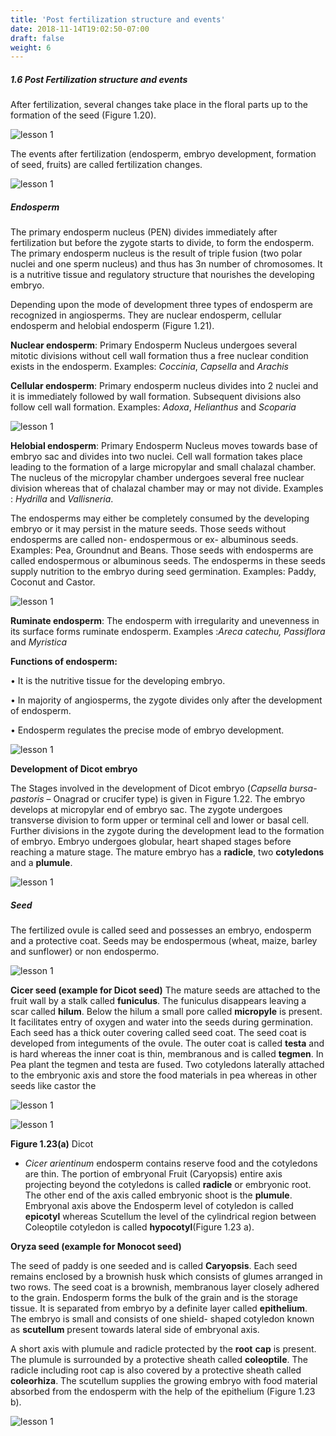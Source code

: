 ```yaml
---
title: 'Post fertilization structure and events'
date: 2018-11-14T19:02:50-07:00
draft: false
weight: 6
---
```


##### 1.6 Post Fertilization structure and events


After fertilization, several changes take place in
the floral parts up to the formation of the seed
(Figure 1.20).

![lesson 1](/books/12-biology/botany/images/1.27.png )

The events after fertilization (endosperm,
embryo development, formation of seed, fruits)
are called fertilization changes.



![lesson 1](/books/12-biology/botany/images/1.28.png )



##### Endosperm


The primary endosperm nucleus (PEN)
divides immediately after fertilization but
before the zygote starts to divide, to form
the endosperm. The primary endosperm
nucleus is the result of triple fusion (two
polar nuclei and one sperm nucleus) and
thus has 3n number of chromosomes. It is
a nutritive tissue and regulatory structure
that nourishes the developing embryo.



Depending upon the mode of development
three types of endosperm are recognized in
angiosperms. They are nuclear endosperm,
cellular endosperm and helobial endosperm
(Figure 1.21).


**Nuclear endosperm**: Primary Endosperm
Nucleus undergoes several mitotic divisions
without cell wall formation thus a free nuclear
condition exists in the endosperm. Examples:
*Coccinia*, *Capsella* and *Arachis*



**Cellular endosperm**: Primary endosperm
nucleus divides into 2 nuclei and it is
immediately followed by wall formation.
Subsequent divisions also follow cell wall
formation. Examples: *Adoxa*, *Helianthus* and
*Scoparia*


![lesson 1](/books/12-biology/botany/images/1.29.png  )



**Helobial endosperm**: Primary Endosperm
Nucleus moves towards base of embryo sac and
divides into two nuclei. Cell wall formation
takes place leading to the formation of a large
micropylar and small chalazal chamber. The
nucleus of the micropylar chamber undergoes
several free nuclear division whereas that
of chalazal chamber may or may not divide.
Examples : *Hydrilla* and *Vallisneria*.


The endosperms may either be completely
consumed by the developing embryo or it may
persist in the mature seeds. Those seeds without
endosperms are called non- endospermous or
ex- albuminous seeds. Examples: Pea, Groundnut and Beans. Those seeds with endosperms are
called endospermous or albuminous seeds. The
endosperms in these seeds supply nutrition to
the embryo during seed germination. Examples:
Paddy, Coconut and Castor.


![lesson 1](/books/12-biology/bio-botany/images/34.png )


**Ruminate endosperm**: The endosperm with
irregularity and unevenness in its surface forms
ruminate endosperm. Examples :*Areca catechu,*
*Passiflora* and *Myristica*


**Functions of endosperm:**


•	It is the nutritive tissue for the developing
embryo.


•  In majority of angiosperms, the zygote
divides only after the development of
endosperm.


•	Endosperm regulates the precise mode of embryo development.


![lesson 1](/books/12-biology/bio-botany/images/35.png )





**Development of Dicot embryo**


The Stages involved in the development
of Dicot embryo (*Capsella bursa-pastoris* –
Onagrad or crucifer type) is given in Figure
1.22. The embryo develops at micropylar
end of embryo sac. The zygote undergoes
transverse division to form upper or terminal
cell and lower or basal cell. Further divisions
in the zygote during the development lead to
the formation of embryo. Embryo undergoes
globular, heart shaped stages before reaching a
mature stage. The mature embryo has a **radicle**,
two **cotyledons** and a **plumule**.




![lesson 1](/books/12-biology/bio-botany/images/46.png )


##### Seed

The fertilized ovule is called seed and possesses
an embryo, endosperm and a protective coat.
Seeds may be endospermous (wheat, maize,
barley and sunflower) or non endospermo.


![lesson 1](/books/12-biology/bio-botany/images/36.png )


**Cicer seed (example for Dicot seed)**
The mature seeds are attached to the fruit
wall by a stalk called **funiculus**. The funiculus
disappears leaving a scar called **hilum**. Below
the hilum a small pore called **micropyle** is
present. It facilitates entry of oxygen and
water into the seeds during germination.
Each seed has a thick outer covering called
seed coat. The seed coat is developed from
integuments of the ovule. The outer coat is
called **testa** and is hard whereas the inner coat
is thin, membranous and is called **tegmen**.
In Pea plant the tegmen and testa are fused.
Two cotyledons laterally attached to the
embryonic axis and store the food materials
in pea whereas in other seeds like castor the




![lesson 1](/books/12-biology/bio-botany/images/37.png )



![lesson 1](/books/12-biology/bio-botany/images/38.png )



**Figure 1.23(a)**
Dicot
- *Cicer arientinum*
endosperm contains reserve food and the
cotyledons are thin. The portion of embryonal
Fruit (Caryopsis) entire
axis projecting beyond the cotyledons is
called **radicle** or embryonic root. The other
end of the axis called embryonic shoot is
the **plumule**. Embryonal axis above the
Endosperm
level of cotyledon is called **epicotyl** whereas
Scutellum the level of
the cylindrical region between
Coleoptile
cotyledon is called **hypocotyl**(Figure
1.23 a).



**Oryza seed (example for Monocot seed)**

The seed of paddy is one seeded and is called
**Caryopsis**. Each seed remains enclosed by
a brownish husk which consists of glumes
arranged in two rows. The seed coat is a
brownish, membranous layer closely adhered to
the grain. Endosperm forms the bulk of the grain
and is the storage tissue. It is separated from
embryo by a definite layer called **epithelium**.
The embryo is small and consists of one shield-
shaped cotyledon known as **scutellum** present
towards lateral side of embryonal axis.



A short axis with plumule and radicle protected
by the **root** **cap** is present. The plumule is
surrounded by a protective sheath called
**coleoptile**. The radicle including root cap
is also covered by a protective sheath called
**coleorhiza**. The scutellum supplies the growing
embryo with food material absorbed from the
endosperm with the help of the epithelium
(Figure 1.23 b).



![lesson 1](/books/12-biology/bio-botany/images/39.png )
